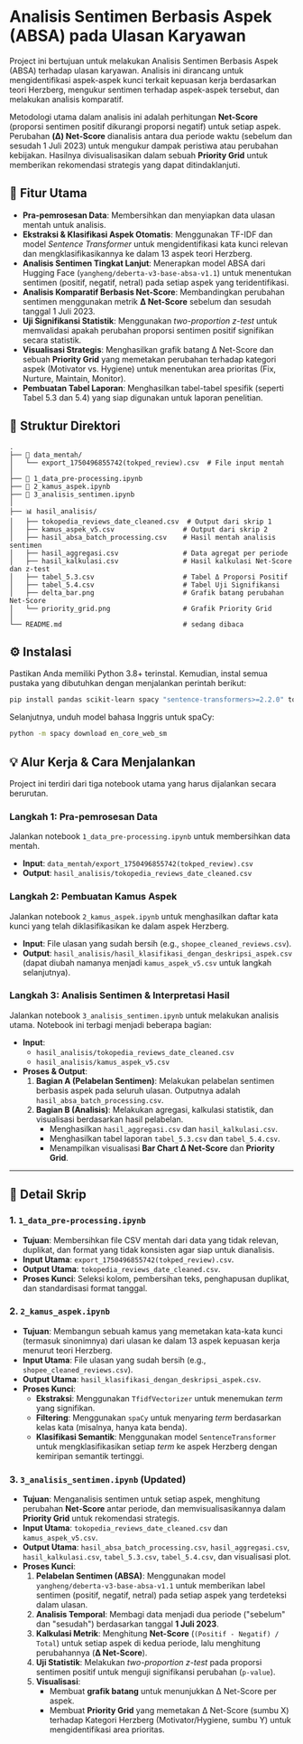 # Analisis Sentimen Berbasis Aspek (ABSA) pada Ulasan Karyawan

Project ini bertujuan untuk melakukan Analisis Sentimen Berbasis Aspek (ABSA) terhadap ulasan karyawan. Analisis ini dirancang untuk mengidentifikasi aspek-aspek kunci terkait kepuasan kerja berdasarkan teori Herzberg, mengukur sentimen terhadap aspek-aspek tersebut, dan melakukan analisis komparatif.

Metodologi utama dalam analisis ini adalah perhitungan **Net-Score** (proporsi sentimen positif dikurangi proporsi negatif) untuk setiap aspek. Perubahan **(Δ) Net-Score** dianalisis antara dua periode waktu (sebelum dan sesudah 1 Juli 2023) untuk mengukur dampak peristiwa atau perubahan kebijakan. Hasilnya divisualisasikan dalam sebuah **Priority Grid** untuk memberikan rekomendasi strategis yang dapat ditindaklanjuti.

## 🚀 Fitur Utama

  * **Pra-pemrosesan Data**: Membersihkan dan menyiapkan data ulasan mentah untuk analisis.
  * **Ekstraksi & Klasifikasi Aspek Otomatis**: Menggunakan TF-IDF dan model *Sentence Transformer* untuk mengidentifikasi kata kunci relevan dan mengklasifikasikannya ke dalam 13 aspek teori Herzberg.
  * **Analisis Sentimen Tingkat Lanjut**: Menerapkan model ABSA dari Hugging Face (`yangheng/deberta-v3-base-absa-v1.1`) untuk menentukan sentimen (positif, negatif, netral) pada setiap aspek yang teridentifikasi.
  * **Analisis Komparatif Berbasis Net-Score**: Membandingkan perubahan sentimen menggunakan metrik **Δ Net-Score** sebelum dan sesudah tanggal 1 Juli 2023.
  * **Uji Signifikansi Statistik**: Menggunakan *two-proportion z-test* untuk memvalidasi apakah perubahan proporsi sentimen positif signifikan secara statistik.
  * **Visualisasi Strategis**: Menghasilkan grafik batang Δ Net-Score dan sebuah **Priority Grid** yang memetakan perubahan terhadap kategori aspek (Motivator vs. Hygiene) untuk menentukan area prioritas (Fix, Nurture, Maintain, Monitor).
  * **Pembuatan Tabel Laporan**: Menghasilkan tabel-tabel spesifik (seperti Tabel 5.3 dan 5.4) yang siap digunakan untuk laporan penelitian.

## 📂 Struktur Direktori

```
.
├── 📄 data_mentah/
│   └── export_1750496855742(tokped_review).csv  # File input mentah
│
├── 📓 1_data_pre-processing.ipynb
├── 📓 2_kamus_aspek.ipynb
├── 📓 3_analisis_sentimen.ipynb
│
├── 📊 hasil_analisis/
│   ├── tokopedia_reviews_date_cleaned.csv  # Output dari skrip 1
│   ├── kamus_aspek_v5.csv                 # Output dari skrip 2
│   ├── hasil_absa_batch_processing.csv    # Hasil mentah analisis sentimen
│   ├── hasil_aggregasi.csv                # Data agregat per periode
│   ├── hasil_kalkulasi.csv                # Hasil kalkulasi Net-Score dan z-test
│   ├── tabel_5.3.csv                      # Tabel Δ Proporsi Positif
│   ├── tabel_5.4.csv                      # Tabel Uji Signifikansi
│   ├── delta_bar.png                      # Grafik batang perubahan Net-Score
│   └── priority_grid.png                  # Grafik Priority Grid
│
└── README.md                              # sedang dibaca
```

## ⚙️ Instalasi

Pastikan Anda memiliki Python 3.8+ terinstal. Kemudian, instal semua pustaka yang dibutuhkan dengan menjalankan perintah berikut:

```bash
pip install pandas scikit-learn spacy "sentence-transformers>=2.2.0" torch transformers nltk matplotlib scipy statsmodels adjustText
```

Selanjutnya, unduh model bahasa Inggris untuk spaCy:

```bash
python -m spacy download en_core_web_sm
```

## 💡 Alur Kerja & Cara Menjalankan

Project ini terdiri dari tiga notebook utama yang harus dijalankan secara berurutan.

### Langkah 1: Pra-pemrosesan Data

Jalankan notebook `1_data_pre-processing.ipynb` untuk membersihkan data mentah.

  * **Input**: `data_mentah/export_1750496855742(tokped_review).csv`
  * **Output**: `hasil_analisis/tokopedia_reviews_date_cleaned.csv`

### Langkah 2: Pembuatan Kamus Aspek

Jalankan notebook `2_kamus_aspek.ipynb` untuk menghasilkan daftar kata kunci yang telah diklasifikasikan ke dalam aspek Herzberg.

  * **Input**: File ulasan yang sudah bersih (e.g., `shopee_cleaned_reviews.csv`).
  * **Output**: `hasil_analisis/hasil_klasifikasi_dengan_deskripsi_aspek.csv` (dapat diubah namanya menjadi `kamus_aspek_v5.csv` untuk langkah selanjutnya).

### Langkah 3: Analisis Sentimen & Interpretasi Hasil

Jalankan notebook `3_analisis_sentimen.ipynb` untuk melakukan analisis utama. Notebook ini terbagi menjadi beberapa bagian:

  * **Input**:
      * `hasil_analisis/tokopedia_reviews_date_cleaned.csv`
      * `hasil_analisis/kamus_aspek_v5.csv`
  * **Proses & Output**:
    1.  **Bagian A (Pelabelan Sentimen)**: Melakukan pelabelan sentimen berbasis aspek pada seluruh ulasan. Outputnya adalah `hasil_absa_batch_processing.csv`.
    2.  **Bagian B (Analisis)**: Melakukan agregasi, kalkulasi statistik, dan visualisasi berdasarkan hasil pelabelan.
          * Menghasilkan `hasil_aggregasi.csv` dan `hasil_kalkulasi.csv`.
          * Menghasilkan tabel laporan `tabel_5.3.csv` dan `tabel_5.4.csv`.
          * Menampilkan visualisasi **Bar Chart Δ Net-Score** dan **Priority Grid**.

-----

## 📜 Detail Skrip

### 1\. `1_data_pre-processing.ipynb`

  * **Tujuan**: Membersihkan file CSV mentah dari data yang tidak relevan, duplikat, dan format yang tidak konsisten agar siap untuk dianalisis.
  * **Input Utama**: `export_1750496855742(tokped_review).csv`.
  * **Output Utama**: `tokopedia_reviews_date_cleaned.csv`.
  * **Proses Kunci**: Seleksi kolom, pembersihan teks, penghapusan duplikat, dan standardisasi format tanggal.

### 2\. `2_kamus_aspek.ipynb`

  * **Tujuan**: Membangun sebuah kamus yang memetakan kata-kata kunci (termasuk sinonimnya) dari ulasan ke dalam 13 aspek kepuasan kerja menurut teori Herzberg.
  * **Input Utama**: File ulasan yang sudah bersih (e.g., `shopee_cleaned_reviews.csv`).
  * **Output Utama**: `hasil_klasifikasi_dengan_deskripsi_aspek.csv`.
  * **Proses Kunci**:
      * **Ekstraksi**: Menggunakan `TfidfVectorizer` untuk menemukan *term* yang signifikan.
      * **Filtering**: Menggunakan `spaCy` untuk menyaring *term* berdasarkan kelas kata (misalnya, hanya kata benda).
      * **Klasifikasi Semantik**: Menggunakan model `SentenceTransformer` untuk mengklasifikasikan setiap *term* ke aspek Herzberg dengan kemiripan semantik tertinggi.

### 3\. `3_analisis_sentimen.ipynb` (Updated)

  * **Tujuan**: Menganalisis sentimen untuk setiap aspek, menghitung perubahan **Net-Score** antar periode, dan memvisualisasikannya dalam **Priority Grid** untuk rekomendasi strategis.
  * **Input Utama**: `tokopedia_reviews_date_cleaned.csv` dan `kamus_aspek_v5.csv`.
  * **Output Utama**: `hasil_absa_batch_processing.csv`, `hasil_aggregasi.csv`, `hasil_kalkulasi.csv`, `tabel_5.3.csv`, `tabel_5.4.csv`, dan visualisasi plot.
  * **Proses Kunci**:
    1.  **Pelabelan Sentimen (ABSA)**: Menggunakan model `yangheng/deberta-v3-base-absa-v1.1` untuk memberikan label sentimen (positif, negatif, netral) pada setiap aspek yang terdeteksi dalam ulasan.
    2.  **Analisis Temporal**: Membagi data menjadi dua periode ("sebelum" dan "sesudah") berdasarkan tanggal **1 Juli 2023**.
    3.  **Kalkulasi Metrik**: Menghitung **Net-Score** (`(Positif - Negatif) / Total`) untuk setiap aspek di kedua periode, lalu menghitung perubahannya (**Δ Net-Score**).
    4.  **Uji Statistik**: Melakukan *two-proportion z-test* pada proporsi sentimen positif untuk menguji signifikansi perubahan (`p-value`).
    5.  **Visualisasi**:
          * Membuat **grafik batang** untuk menunjukkan Δ Net-Score per aspek.
          * Membuat **Priority Grid** yang memetakan Δ Net-Score (sumbu X) terhadap Kategori Herzberg (Motivator/Hygiene, sumbu Y) untuk mengidentifikasi area prioritas.

